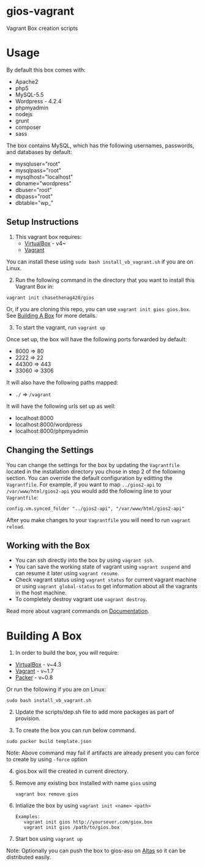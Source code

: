 # gios-vagrant
Vagrant Box creation scripts

# Usage

By default this box comes with:

* Apache2
* php5
* MySQL-5.5
* Wordpress - 4.2.4
* phpmyadmin
* nodejs
* grunt
* composer
* sass

The box contains MySQL, which has the following usernames, passwords, and databases by default:

* mysqluser="root"
* mysqlpass="root"
* mysqlhost="localhost"
* dbname="wordpress"
* dbuser="root"
* dbpass="root"
* dbtable="wp_"

## Setup Instructions

1. This vagrant box requires:
    * [VirtualBox](https://www.virtualbox.org/wiki/Downloads) - v4~
    * [Vagrant](http://www.vagrantup.com/downloads.html)

  You can install these using `sudo bash install_vb_vagrant.sh` if you are on Linux.

2. Run the following command in the directory that you want to install this Vagrant Box in:

  `vagrant init chasethenag420/gios`

  Or, if you are cloning this repo, you can use `vagrant init gios gios.box`. See [Building A Box](#building-a-box) for more details.

3. To start the vagrant, run `vagrant up`

Once set up, the box will have the following ports forwarded by default:

* 8000 => 80
* 2222 => 22
* 44300 => 443
* 33060 => 3306

It will also have the following paths mapped:

* `./` => `/vagrant`

It will have the following urls set up as well:

* localhost:8000
* localhost:8000/wordpress
* localhost:8000/phpmyadmin

## Changing the Settings

You can change the settings for the box by updating the `Vagrantfile` located in the installation directory you chose in step 2 of the following section. You can override the default configuration by editting the `Vagrantfile`. For example, if you want to map `../gios2-api` to `/var/www/html/gios2-api` you would add the following line to your `Vagrantfile`:

`config.vm.synced_folder "../gios2-api", "/var/www/html/gios2-api"`

After you make changes to your `Vagrantfile` you will need to run `vagrant reload`.

## Working with the Box

* You can ssh directly into the box by using `vagrant ssh`.
* You can save the working state of vagrant using `vagrant suspend`
and can resume it later using `vagrant resume`.
* Check vagrant status using `vagrant status` for current vagrant machine or using `vagrant global-status` to get information about all the vagrants in the host machine.
* To completely destroy vagrant use `vagrant destroy`.

Read more about vagrant commands on [Documentation](http://docs.vagrantup.com/v2/).


# Building A Box

1. In order to build the box, you will require:
  - [VirtualBox](https://www.virtualbox.org/wiki/Downloads) - v~4.3
  - [Vagrant](http://www.vagrantup.com/downloads.html) - v~1.7
  - [Packer](https://www.packer.io/) - v~0.8

  Or run the following if you are on Linux:

  `sudo bash install_vb_vagrant.sh`


2. Update the scripts/dep.sh file to add more packages as part of provision.

3. To create the box you can run below command.

  `sudo packer build template.json`

  Note: Above command may fail if artifacts are already present you can force to create by using `-force` option

4. gios.box will the created in current directory.

5. Remove any existing box installed with name `gios` using

    `vagrant box remove gios`

6. Intialize the box by using `vagrant init <name> <path>`

   ```
   Examples:
      vagrant init gios http://yoursever.com/giox.box
      vagrant init gios /path/to/gios.box

   ```
7. Start box using `vagrant up`

Note: Optionally you can push the box to gios-asu on [Altas](https://atlas.hashicorp.com) so it can be distributed easily.
